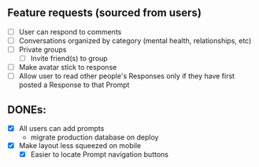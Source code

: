 ## Feature requests (sourced from users)
- [ ] User can respond to comments
- [ ] Conversations organized by category (mental health, relationships, etc)
- [ ] Private groups
  - [ ] Invite friend(s) to group
- [ ] Make avatar stick to response
- [ ] Allow user to read other people's Responses only if they have first posted a Response to that Prompt
## DONEs:
- [x] All users can add prompts
  - migrate production database on deploy
- [x] Make layout less squeezed on mobile
  - [x] Easier to locate Prompt navigation buttons
